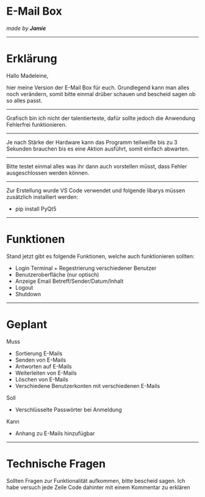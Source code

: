 # E-Mail Box
_made by **Jamie**_

****
# Erklärung

Hallo Madeleine,

hier meine Version der E-Mail Box für euch.
Grundlegend kann man alles noch verändern, somit bitte einmal drüber schauen und bescheid sagen ob so alles passt.
****
Grafisch bin ich nicht der talentierteste, dafür sollte jedoch die Anwendung Fehlerfrei funktionieren.
****
Je nach Stärke der Hardware kann das Programm teilweiße bis zu 3 Sekunden brauchen bis es eine Aktion ausführt, somit einfach abwarten.
****
Bitte testet einmal alles was ihr dann auch vorstellen müsst, dass Fehler ausgeschlossen werden können.
****
Zur Erstellung wurde VS Code verwendet und folgende libarys müssen zusätzlich installiert werden:
- pip install PyQt5

****
# Funktionen

Stand jetzt gibt es folgende Funktionen, welche auch funktionieren sollten:
- Login Terminal + Regestrierung verschiedener Benutzer
- Benutzeroberfläche (nur optisch)
- Anzeige Email Betreff/Sender/Datum/Inhalt
- Logout
- Shutdown

****
# Geplant

Muss
- Sortierung E-Mails
- Senden von E-Mails
- Antworten auf E-Mails
- Weiterleiten von E-Mails
- Löschen von E-Mails
- Verschiedene Benutzerkonten mit verschiedenen E-Mails

Soll
- Verschlüsselte Passwörter bei Anmeldung

Kann
- Anhang zu E-Mails hinzufügbar

****
# Technische Fragen

Sollten Fragen zur Funktionalität aufkommen, bitte bescheid sagen.
Ich habe versuch jede Zeile Code dahinter mit einem Kommentar zu erklären
